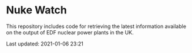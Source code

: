 # Nuke Watch

This repository includes code for retrieving the latest information available on the output of EDF nuclear power plants in the UK.

Last updated: 2021-01-06 23:21